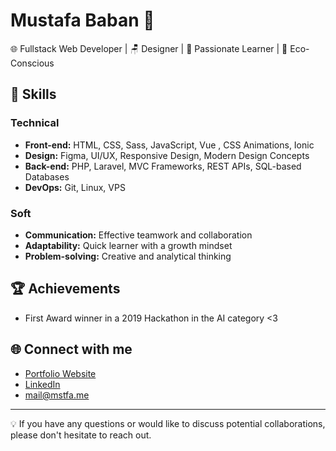 # Mustafa Baban 👋

🌐 Fullstack Web Developer | 🪑 Designer  | 📖 Passionate Learner | 🌱 Eco-Conscious 


## 🔧 Skills

### Technical
- **Front-end:** HTML, CSS, Sass, JavaScript, Vue , CSS Animations, Ionic
- **Design:** Figma, UI/UX, Responsive Design, Modern Design Concepts
- **Back-end:** PHP, Laravel, MVC Frameworks, REST APIs, SQL-based Databases
- **DevOps:** Git, Linux, VPS


### Soft
- **Communication:** Effective teamwork and collaboration
- **Adaptability:** Quick learner with a growth mindset
- **Problem-solving:** Creative and analytical thinking


## 🏆 Achievements

- First Award winner in a 2019 Hackathon in the AI category <3

## 🌐 Connect with me

- [Portfolio Website](https://mstfa.me)
- [LinkedIn](https://www.linkedin.com/in/mustafababan/)
- mail@mstfa.me

---

💡 If you have any questions or would like to discuss potential collaborations, please don't hesitate to reach out.
